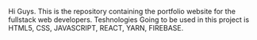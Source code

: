    Hi Guys. This is the repository containing the portfolio website for the fullstack web developers.
   Teshnologies Going to be used in this project is HTML5, CSS, JAVASCRIPT, REACT, YARN, FIREBASE.
